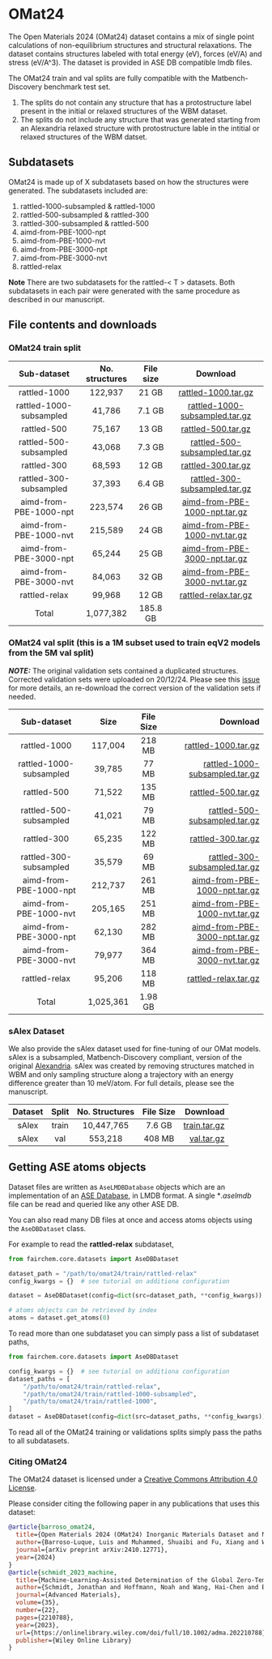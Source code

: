 # OMat24

The Open Materials 2024 (OMat24) dataset contains a mix of single point calculations of non-equilibrium structures and
structural relaxations. The dataset contains structures labeled with total energy (eV), forces (eV/A)
and stress (eV/A^3). The dataset is provided in ASE DB compatible lmdb files.

The OMat24 train and val splits are fully compatible with the Matbench-Discovery benchmark test set.
   1. The splits do not contain any structure that has a protostructure label present in the initial or relaxed
      structures of the WBM dataset.
   2. The splits do not include any structure that was generated starting from an Alexandria relaxed structure with
      protostructure lable in the intitial or relaxed structures of the  WBM datset.

## Subdatasets
OMat24 is made up of X subdatasets based on how the structures were generated. The subdatasets included are:
1. rattled-1000-subsampled & rattled-1000
2. rattled-500-subsampled & rattled-300
3. rattled-300-subsampled & rattled-500
4. aimd-from-PBE-1000-npt
5. aimd-from-PBE-1000-nvt
6. aimd-from-PBE-3000-npt
7. aimd-from-PBE-3000-nvt
8. rattled-relax

**Note** There are two subdatasets for the rattled-< T > datasets. Both subdatasets in each pair were generated with the
same procedure as described in our manuscript.

## File contents and downloads

### OMat24 train split
|       Sub-dataset        | No. structures | File size |                                                                    Download                                                                     |
|:------------------------:|:--------------:|:---------:|:-----------------------------------------------------------------------------------------------------------------------------------------------:|
|      rattled-1000        |    122,937     |   21 GB   |            [rattled-1000.tar.gz](https://dl.fbaipublicfiles.com/opencatalystproject/data/omat/241018/omat/train/rattled-1000.tar.gz)            |
| rattled-1000-subsampled  |     41,786     |  7.1 GB   | [rattled-1000-subsampled.tar.gz](https://dl.fbaipublicfiles.com/opencatalystproject/data/omat/241018/omat/train/rattled-1000-subsampled.tar.gz) |
|       rattled-500        |     75,167     |   13 GB   |             [rattled-500.tar.gz](https://dl.fbaipublicfiles.com/opencatalystproject/data/omat/241018/omat/train/rattled-500.tar.gz)             |
|  rattled-500-subsampled  |     43,068     |  7.3 GB   |  [rattled-500-subsampled.tar.gz](https://dl.fbaipublicfiles.com/opencatalystproject/data/omat/241018/omat/train/rattled-500-subsampled.tar.gz)  |
|       rattled-300        |     68,593     |   12 GB   |             [rattled-300.tar.gz](https://dl.fbaipublicfiles.com/opencatalystproject/data/omat/241018/omat/train/rattled-300.tar.gz)             |
|  rattled-300-subsampled  |     37,393     |  6.4 GB   |  [rattled-300-subsampled.tar.gz](https://dl.fbaipublicfiles.com/opencatalystproject/data/omat/241018/omat/train/rattled-300-subsampled.tar.gz)  |
|  aimd-from-PBE-1000-npt  |    223,574     |   26 GB   |  [aimd-from-PBE-1000-npt.tar.gz](https://dl.fbaipublicfiles.com/opencatalystproject/data/omat/241018/omat/train/aimd-from-PBE-1000-npt.tar.gz)  |
|  aimd-from-PBE-1000-nvt  |    215,589     |   24 GB   |  [aimd-from-PBE-1000-nvt.tar.gz](https://dl.fbaipublicfiles.com/opencatalystproject/data/omat/241018/omat/train/aimd-from-PBE-1000-nvt.tar.gz)  |
|  aimd-from-PBE-3000-npt  |     65,244     |   25 GB   |  [aimd-from-PBE-3000-npt.tar.gz](https://dl.fbaipublicfiles.com/opencatalystproject/data/omat/241018/omat/train/aimd-from-PBE-3000-npt.tar.gz)  |
|  aimd-from-PBE-3000-nvt  |     84,063     |   32 GB   |  [aimd-from-PBE-3000-nvt.tar.gz](https://dl.fbaipublicfiles.com/opencatalystproject/data/omat/241018/omat/train/aimd-from-PBE-3000-nvt.tar.gz)  |
|      rattled-relax       |     99,968     |   12 GB   |           [rattled-relax.tar.gz](https://dl.fbaipublicfiles.com/opencatalystproject/data/omat/241018/omat/train/rattled-relax.tar.gz)           |
|          Total           |   1,077,382    | 185.8 GB  |

### OMat24 val split (this is a 1M subset used to train eqV2 models from the 5M val split)
**_NOTE:_** The original validation sets contained a duplicated structures. Corrected validation sets were uploaded on 20/12/24. Please see this [issue](https://github.com/FAIR-Chem/fairchem/issues/942)
for more details, an re-download the correct version of the validation sets if needed.

|       Sub-dataset       |   Size    | File Size |                                                                                                                                      Download |
|:-----------------------:|:---------:|:---------:|----------------------------------------------------------------------------------------------------------------------------------------------:|
|      rattled-1000       |  117,004  |  218 MB   |                       [rattled-1000.tar.gz](https://dl.fbaipublicfiles.com/opencatalystproject/data/omat/241220/omat/val/rattled-1000.tar.gz) |
| rattled-1000-subsampled |  39,785   |   77 MB   | [rattled-1000-subsampled.tar.gz](https://dl.fbaipublicfiles.com/opencatalystproject/data/omat/241220/omat/val/rattled-1000-subsampled.tar.gz) |
|       rattled-500       |  71,522   |  135 MB   |                         [rattled-500.tar.gz](https://dl.fbaipublicfiles.com/opencatalystproject/data/omat/241220/omat/val/rattled-500.tar.gz) |
| rattled-500-subsampled  |  41,021   |   79 MB   |   [rattled-500-subsampled.tar.gz](https://dl.fbaipublicfiles.com/opencatalystproject/data/omat/241220/omat/val/rattled-500-subsampled.tar.gz) |
|       rattled-300       |  65,235   |  122 MB   |                         [rattled-300.tar.gz](https://dl.fbaipublicfiles.com/opencatalystproject/data/omat/241220/omat/val/rattled-300.tar.gz) |
| rattled-300-subsampled  |  35,579   |   69 MB   |   [rattled-300-subsampled.tar.gz](https://dl.fbaipublicfiles.com/opencatalystproject/data/omat/241220/omat/val/rattled-300-subsampled.tar.gz) |
| aimd-from-PBE-1000-npt  |  212,737  |  261 MB   |   [aimd-from-PBE-1000-npt.tar.gz](https://dl.fbaipublicfiles.com/opencatalystproject/data/omat/241220/omat/val/aimd-from-PBE-1000-npt.tar.gz) |
| aimd-from-PBE-1000-nvt  |  205,165  |  251 MB   |   [aimd-from-PBE-1000-nvt.tar.gz](https://dl.fbaipublicfiles.com/opencatalystproject/data/omat/241220/omat/val/aimd-from-PBE-1000-nvt.tar.gz) |
| aimd-from-PBE-3000-npt  |  62,130   |  282 MB   |   [aimd-from-PBE-3000-npt.tar.gz](https://dl.fbaipublicfiles.com/opencatalystproject/data/omat/241220/omat/val/aimd-from-PBE-3000-npt.tar.gz) |
| aimd-from-PBE-3000-nvt  |  79,977   |  364 MB   |   [aimd-from-PBE-3000-nvt.tar.gz](https://dl.fbaipublicfiles.com/opencatalystproject/data/omat/241220/omat/val/aimd-from-PBE-3000-nvt.tar.gz) |
|      rattled-relax      |  95,206   |  118 MB   |                     [rattled-relax.tar.gz](https://dl.fbaipublicfiles.com/opencatalystproject/data/omat/241220/omat/val/rattled-relax.tar.gz) |
|          Total          | 1,025,361 |  1.98 GB  |


### sAlex Dataset
We also provide the sAlex dataset used for fine-tuning of our OMat models. sAlex is a subsampled, Matbench-Discovery compliant, version of the original [Alexandria](https://alexandria.icams.rub.de/).
sAlex was created by removing structures matched in WBM and only sampling structure along a trajectory with an energy difference greater than 10 meV/atom. For full details,
please see the manuscript.

| Dataset | Split | No. Structures | File Size |                                                                                               Download |
|:-------:|:-----:|:--------------:|:---------:|-------------------------------------------------------------------------------------------------------:|
|  sAlex  | train |   10,447,765   |  7.6 GB   | [train.tar.gz](https://dl.fbaipublicfiles.com/opencatalystproject/data/omat/241018/sAlex/train.tar.gz) |
|  sAlex  |  val  |    553,218     |  408 MB   |     [val.tar.gz](https://dl.fbaipublicfiles.com/opencatalystproject/data/omat/241018/sAlex/val.tar.gz) |


## Getting ASE atoms objects
Dataset files are written as `AseLMDBDatabase` objects which are an implementation of an [ASE Database](https://wiki.fysik.dtu.dk/ase/ase/db/db.html),
in LMDB format. A single **.aselmdb* file can be read and queried like any other ASE DB.

You can also read many DB files at once and access atoms objects using the `AseDBDataset` class.

For example to read the **rattled-relax** subdataset,
```python
from fairchem.core.datasets import AseDBDataset

dataset_path = "/path/to/omat24/train/rattled-relax"
config_kwargs = {}  # see tutorial on additiona configuration

dataset = AseDBDataset(config=dict(src=dataset_path, **config_kwargs))

# atoms objects can be retrieved by index
atoms = dataset.get_atoms(0)
```

To read more than one subdataset you can simply pass a list of subdataset paths,
```python
from fairchem.core.datasets import AseDBDataset

config_kwargs = {}  # see tutorial on additiona configuration
dataset_paths = [
    "/path/to/omat24/train/rattled-relax",
    "/path/to/omat24/train/rattled-1000-subsampled",
    "/path/to/omat24/train/rattled-1000",
]
dataset = AseDBDataset(config=dict(src=dataset_paths, **config_kwargs))
```
To read all of the OMat24 training or validations splits simply pass the paths to all subdatasets.

### Citing OMat24

The OMat24 dataset is licensed under a [Creative Commons Attribution 4.0 License](https://creativecommons.org/licenses/by/4.0/legalcode).

Please consider citing the following paper in any publications that uses this dataset:


```bib
@article{barroso_omat24,
  title={Open Materials 2024 (OMat24) Inorganic Materials Dataset and Models},
  author={Barroso-Luque, Luis and Muhammed, Shuaibi and Fu, Xiang and Wood, Brandon, Dzamba, Misko, and Gao, Meng and Rizvi, Ammar and  Zitnick, C. Lawrence and Ulissi, Zachary W.},
  journal={arXiv preprint arXiv:2410.12771},
  year={2024}
}
@article{schmidt_2023_machine,
  title={Machine-Learning-Assisted Determination of the Global Zero-Temperature Phase Diagram of Materials},
  author={Schmidt, Jonathan and Hoffmann, Noah and Wang, Hai-Chen and Borlido, Pedro and Carri{\c{c}}o, Pedro JMA and Cerqueira, Tiago FT and Botti, Silvana and Marques, Miguel AL},
  journal={Advanced Materials},
  volume={35},
  number={22},
  pages={2210788},
  year={2023},
  url={https://onlinelibrary.wiley.com/doi/full/10.1002/adma.202210788},
  publisher={Wiley Online Library}
}
```
